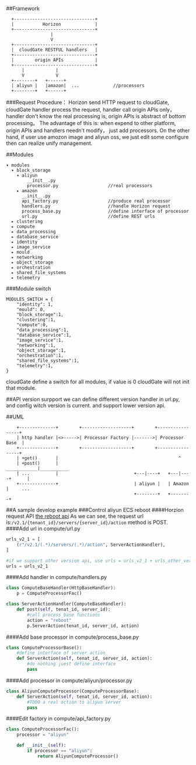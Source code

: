 ##Framework
```
  +-------------------------------+
  |           Horizon             |
  +-------------------------------+
                 |
                 V
  +-------------------------------+
  |  cloudGate RESTFUL handlers   |
  +-------------------------------+
  |        origin APIs            |
  +-------------------------------+
      |            |
      V            V
  +--------+   +------+
  | aliyun |   |amazon|  ...             //processors
  +--------+   +------+
```
###Request Procedure：
Horizon send HTTP request to cloudGate, cloudGate handler process the request,
handler call origin APIs only，handler don't know the real processing is, 
origin APIs is abstract of bottom processing。
The advantage of this is: when expend to other platform, origin APIs and handlers needn't modify，
 just add processors. 
On the other hand, if user use amozon image and aliyun oss, we just edit some configure then can 
realize unify management. 

##Modules
```
▾ modules
  ▾ block_storage
    ▾ aliyun
        __init__.py
        processor.py                   //real processors
    ▸ amazon
      __init__.py
      api_factory.py                   //produce real processor
      handlers.py                      //handle Horizon request
      process_base.py                  //define interface of processor
      url.py                           //define REST urls
  ▸ clustering
  ▸ compute
  ▸ data_processing
  ▸ database_service
  ▸ identity
  ▸ image_service
  ▸ mould
  ▸ networking
  ▸ object_storage
  ▸ orchestration
  ▸ shared_file_systems
  ▸ telemetry
```
###Module switch
```
MODULES_SWITCH = {
    "identity": 1,
    "mould": 0,
    "block_storage":1,
    "clustering":1,
    "compute":0,
    "data_processing":1,
    "database_service":1,
    "image_service":1,
    "networking":1,
    "object_storage":1,
    "orchestration":1,
    "shared_file_systems":1,
    "telemetry":1,
}
```
cloudGate define a switch for all modules, if value is 0 cloudGate will not init that module.

##API version surpport
we can define different version handler in url.py, and config witch version is current. 
and support lower version api. 

##UML
```
    +--------------+        +-------------------+        +-----------------+
    | http handler |<>----->| Processor Factory |------->| Processor Base  |
    +--------------+        +-------------------+        +-----------------+
    | +get()       |                                              ^ 
    | +post()      |                                  ____________|___________  
    | ...          |                             +---|----+   +---|----+      |
    +--------------+                             | aliyun |   | Amazon |     ...
                                                 +--------+   +--------+
```

##A sample develop example
###Control aliyun ECS reboot
####Horzion request API
[the reboot api](http://developer.openstack.org/api-ref-compute-v2.1.html#reboot)
As we can see, the request url is:`/v2.1/{tenant_id}/servers/{server_id}/action` method is POST.
####Add url in compute/url.py
```python
urls_v2_1 = [
    (r"/v2.1/(.*)/servers/(.*)/action", ServerActionHandler),
]

#if we support other version api, use urls = urls_v2_1 + urls_other_version
urls = urls_v2_1
```
####Add handler in compute/handlers.py
```python
class ComputeBaseHandler(HttpBaseHandler):
    p = ComputeProcessorFac()

class ServerActionHandler(ComputeBaseHandler):
    def post(self, tenat_id, server_id):
        #call process_base functions
        action = "reboot"
        p.ServerAction(tenat_id, server_id, action)
```
####Add base processor in compute/process_base.py
```python
class ComputeProcessorBase():
    #define interface of server action
    def ServerAction(self, tenat_id, server_id, action):
        #do nothing juest define interface
        pass
```
####Add processor in compute/aliyun/processor.py
```python
class AliyunComputeProcessor(ComputeProcessorBase):
    def ServerAction(self, tenat_id, server_id, action):
        #TODO a real action to aliyun server
        pass
```
####Edit factory in compute/api_factory.py
```python
class ComputeProcessorFac():
    processor = "aliyun"

    def __init__(self):
        if processor == "aliyun":
            return AliyunComputeProcessor()
```
